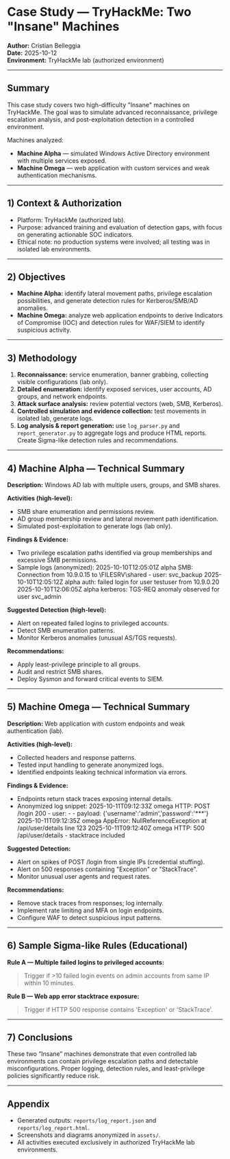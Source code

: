 # Case Study — TryHackMe: Two "Insane" Machines
**Author:** Cristian Belleggia  
**Date:** 2025-10-12  
**Environment:** TryHackMe lab (authorized environment)

---

## Summary
This case study covers two high-difficulty "Insane" machines on TryHackMe. The goal was to simulate advanced reconnaissance, privilege escalation analysis, and post-exploitation detection in a controlled environment.

Machines analyzed:  
- **Machine Alpha** — simulated Windows Active Directory environment with multiple services exposed.  
- **Machine Omega** — web application with custom services and weak authentication mechanisms.

---

## 1) Context & Authorization
- Platform: TryHackMe (authorized lab).  
- Purpose: advanced training and evaluation of detection gaps, with focus on generating actionable SOC indicators.  
- Ethical note: no production systems were involved; all testing was in isolated lab environments.

---

## 2) Objectives
- **Machine Alpha:** identify lateral movement paths, privilege escalation possibilities, and generate detection rules for Kerberos/SMB/AD anomalies.  
- **Machine Omega:** analyze web application endpoints to derive Indicators of Compromise (IOC) and detection rules for WAF/SIEM to identify suspicious activity.

---

## 3) Methodology
1. **Reconnaissance:** service enumeration, banner grabbing, collecting visible configurations (lab only).  
2. **Detailed enumeration:** identify exposed services, user accounts, AD groups, and network endpoints.  
3. **Attack surface analysis:** review potential vectors (web, SMB, Kerberos).  
4. **Controlled simulation and evidence collection:** test movements in isolated lab, generate logs.  
5. **Log analysis & report generation:** use `log_parser.py` and `report_generator.py` to aggregate logs and produce HTML reports. Create Sigma-like detection rules and recommendations.

---

## 4) Machine Alpha — Technical Summary
**Description:** Windows AD lab with multiple users, groups, and SMB shares.  

**Activities (high-level):**
- SMB share enumeration and permissions review.  
- AD group membership review and lateral movement path identification.  
- Simulated post-exploitation to generate logs (lab only).

**Findings & Evidence:**
- Two privilege escalation paths identified via group memberships and excessive SMB permissions.  
- Sample logs (anonymized):
2025-10-10T12:05:01Z alpha SMB: Connection from 10.9.0.15 to \FILESRV\shared - user: svc_backup
2025-10-10T12:05:12Z alpha auth: failed login for user testuser from 10.9.0.20
2025-10-10T12:06:05Z alpha kerberos: TGS-REQ anomaly observed for user svc_admin

**Suggested Detection (high-level):**
- Alert on repeated failed logins to privileged accounts.  
- Detect SMB enumeration patterns.  
- Monitor Kerberos anomalies (unusual AS/TGS requests).

**Recommendations:**
- Apply least-privilege principle to all groups.  
- Audit and restrict SMB shares.  
- Deploy Sysmon and forward critical events to SIEM.  

---

## 5) Machine Omega — Technical Summary
**Description:** Web application with custom endpoints and weak authentication (lab).  

**Activities (high-level):**
- Collected headers and response patterns.  
- Tested input handling to generate anonymized logs.  
- Identified endpoints leaking technical information via errors.

**Findings & Evidence:**
- Endpoints return stack traces exposing internal details.  
- Anonymized log snippet:
2025-10-11T09:12:33Z omega HTTP: POST /login 200 - user: - - payload: {'username':'admin','password':'***'}
2025-10-11T09:12:35Z omega AppError: NullReferenceException at /api/user/details line 123
2025-10-11T09:12:40Z omega HTTP: 500 /api/user/details - stacktrace included


**Suggested Detection:**
- Alert on spikes of POST /login from single IPs (credential stuffing).  
- Alert on 500 responses containing "Exception" or "StackTrace".  
- Monitor unusual user agents and request rates.

**Recommendations:**
- Remove stack traces from responses; log internally.  
- Implement rate limiting and MFA on login endpoints.  
- Configure WAF to detect suspicious input patterns.

---

## 6) Sample Sigma-like Rules (Educational)
**Rule A — Multiple failed logins to privileged accounts:**  
> Trigger if >10 failed login events on admin accounts from same IP within 10 minutes.

**Rule B — Web app error stacktrace exposure:**  
> Trigger if HTTP 500 response contains 'Exception' or 'StackTrace'.

---

## 7) Conclusions
These two “Insane” machines demonstrate that even controlled lab environments can contain privilege escalation paths and detectable misconfigurations. Proper logging, detection rules, and least-privilege policies significantly reduce risk.

---

## Appendix
- Generated outputs: `reports/log_report.json` and `reports/log_report.html`.  
- Screenshots and diagrams anonymized in `assets/`.  
- All activities executed exclusively in authorized TryHackMe lab environments.
